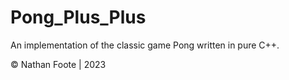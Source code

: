 # Pong_Plus_Plus
An implementation of the classic game Pong written in pure C++.

© Nathan Foote | 2023
